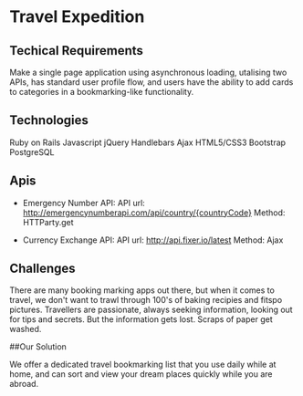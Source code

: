 # Travel Expedition

## Techical Requirements

Make a single page application using asynchronous loading, utalising two APIs, has standard user profile flow, and users have the ability to add cards to categories in a bookmarking-like functionality.

## Technologies

Ruby on Rails
Javascript
jQuery
Handlebars
Ajax
HTML5/CSS3
Bootstrap
PostgreSQL

## Apis

- Emergency Number API: 
    API url: http://emergencynumberapi.com/api/country/{countryCode}
    Method: HTTParty.get

- Currency Exchange API: 
    API url: http://api.fixer.io/latest
    Method: Ajax

## Challenges

There are many booking marking apps out there, but when it comes to travel, we don't want to trawl through 100's of baking recipies and fitspo pictures. Travellers are passionate, always seeking information, looking out for tips and secrets. But the information gets lost. Scraps of paper get washed.

##Our Solution

We offer a dedicated travel bookmarking list that you use daily while at home, and can sort and view your dream places quickly while you are abroad.
